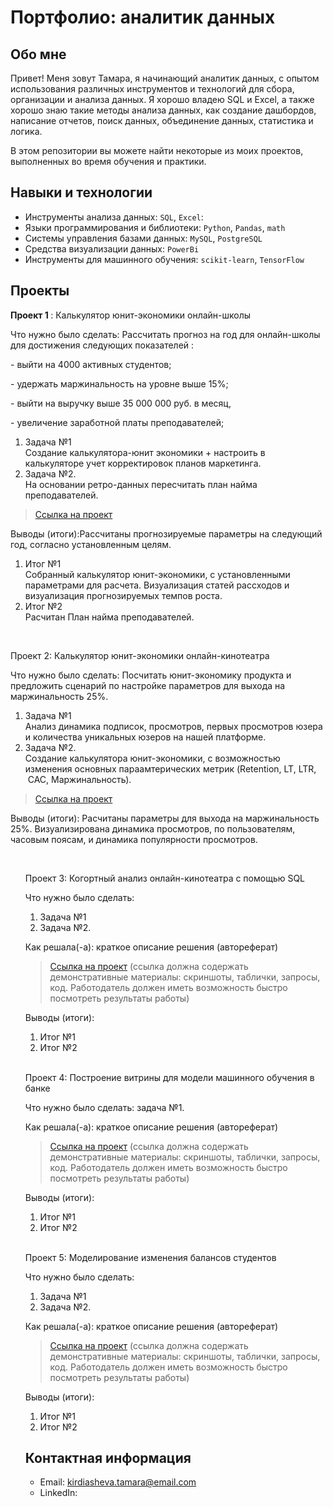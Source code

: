 # Портфолио: аналитик данных

## Обо мне 

Привет! Меня зовут Тамара, я начинающий аналитик данных, с опытом использования различных инструментов и технологий для сбора, организации и анализа данных. 
Я хорошо владею SQL и Excel, а также хорошо знаю такие методы анализа данных, как создание дашбордов, написание отчетов, поиск данных, объединение данных, статистика и логика.

В этом репозитории вы можете найти некоторые из моих проектов, выполненных во время обучения и практики.
<br>

## Навыки и технологии
- Инструменты анализа данных: ``SQL``, ``Excel``: 
- Языки программирования и библиотеки: ``Python``, ``Pandas``, ``math`` 
- Системы управления базами данных: ``MySQL``, ``PostgreSQL``
- Средства визуализации данных: ``PowerBi``
- Инструменты для машинного обучения: ``scikit-learn``, ``TensorFlow``


## Проекты
<p> <strong> Проект 1 </strong >: Калькулятор юнит-экономики онлайн-школы</p>
<p> Что нужно было сделать: Рассчитать прогноз на год для онлайн-школы для достижения следующих показателей :
<p>  - выйти на 4000 активных студентов;
<p>  - удержать маржинальность на уровне выше 15%;
<p>  - выйти на выручку выше 35 000 000 руб. в месяц, 
<p>  - увеличение заработной платы преподавателей;
<ol>
  <li>Задача №1</li> Создание калькулятора-юнит экономики + настроить в калькуляторе учет корректировок планов маркетинга. 
  <li>Задача №2.</li> На основании ретро-данных пересчитать план найма преподавателей.
</ol>

> <a href="https://github.com/kirdiashevatamara/Portfolio/blob/main/%D0%9F%D1%80%D0%BE%D0%B5%D0%BA%D1%82%201">Ссылка на проект</a>
  

<p>Выводы (итоги):Рассчитаны прогнозируемые параметры на следующий год, согласно установленным целям. 
<ol>
  <li>Итог №1</li> Собранный калькулятор юнит-экономики, с установленными параметрами для расчета. Визуализация статей рассходов и визуализация прогнозируемых темпов роста.
  <li>Итог №2</li> Расчитан План найма преподавателей. 
</ol>
<br> 

<p> Проект 2: Калькулятор юнит-экономики онлайн-кинотеатра</p>
<p>Что нужно было сделать: Посчитать юнит-экономику продукта и предложить сценарий по настройке параметров для выхода на маржинальность 25%.
<ol>
  <li>Задача №1</li> Анализ динамика подписок, просмотров, первых просмотров юзера и количества уникальных юзеров на нашей платформе.
  <li>Задача №2.</li> Создание калькулятора юнит-экономики, с возможностью изменения основных параамтерических метрик (Retention, LT,  LTR,  CAC, Маржинальность).
</ol>


> <a href="https://github.com/kirdiashevatamara/Portfolio/blob/main/%D0%9F%D1%80%D0%BE%D0%B5%D0%BA%D1%82%202">Ссылка на проект</a>
 
 
<p>Выводы (итоги): Расчитаны параметры для выхода на маржинальность 25%. Визуализирована динамика просмотров, по пользователям, часовым поясам, и динамика популярности просмотров. 
<ol>
 

<br> 
<p> Проект 3: Когортный анализ онлайн-кинотеатра с помощью SQL</p>
<p>Что нужно было сделать:<p>
<ol>
  <li>Задача №1</li>
  <li>Задача №2.</li>
</ol>

<p>Как решала(-а): краткое описание решения (автореферат)<p>
  
> <a href="https://drive.google.com/drive/folders/1wdD-mfSeIsHWgrMLJz8Tv_ClAuP_EAOQ?usp=sharing">Ссылка на проект</a>
(ссылка должна содержать демонстративные материалы: скриншоты, таблички, запросы, код. Работодатель должен иметь возможность быстро посмотреть результаты работы)

  <p>Выводы (итоги):<p>
<ol>
  <li>Итог №1</li>
  <li>Итог №2</li>
</ol>

<br> 
<p>Проект 4: Построение витрины для модели машинного обучения в банке </p> 
<p>Что нужно было сделать: задача №1.<p>
  
<p>Как решала(-а): краткое описание решения (автореферат)<p>

> <a href="https://drive.google.com/drive/folders/1QOk5AAh6x7jK_yHgfKI2sUFYR7AWUi5u">Ссылка на проект</a>
(ссылка должна содержать демонстративные материалы: скриншоты, таблички, запросы, код. Работодатель должен иметь возможность быстро посмотреть результаты работы)
  
 <p>Выводы (итоги):<p>
<ol>
  <li>Итог №1</li>
  <li>Итог №2</li>
</ol>
<br> 


<p>Проект 5: Моделирование изменения балансов студентов</p> 
<p>Что нужно было сделать:<p>
<ol>
  <li>Задача №1</li>
  <li>Задача №2.</li>
</ol>

<p>Как решала(-а): краткое описание решения (автореферат)<p>

> <a href="https://github.com/Skyproportfolio/data-analytics-5month/blob/main/Проект%205.xlsx">Ссылка на проект</a>
(ссылка должна содержать демонстративные материалы: скриншоты, таблички, запросы, код. Работодатель должен иметь возможность быстро посмотреть результаты работы)
 
 <p>Выводы (итоги):<p>
<ol>
  <li>Итог №1</li>
  <li>Итог №2</li>
</ol>

## Контактная информация
- Email: kirdiasheva.tamara@email.com
- LinkedIn:

